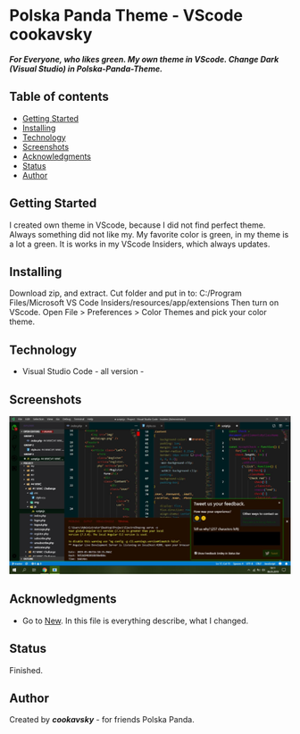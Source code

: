 # Polska Panda Theme - VScode cookavsky
**_For Everyone, who likes green. My own theme in VScode. Change Dark (Visual Studio) in Polska-Panda-Theme._**

## Table of contents
* [Getting Started](#getting-started)
* [Installing](#installing)
* [Technology](#technology)
* [Screenshots](#screenshots)
* [Acknowledgments](#acknowledgments)
* [Status](#status)
* [Author](#author)

## Getting Started
I created own theme in VScode, because I did not find perfect theme. Always something did not like my. My favorite color is green, in my theme is a lot a green. It is works in my VScode Insiders, which always updates.

## Installing
Download zip, and extract. Cut folder and put in to: C:/Program Files/Microsoft VS Code Insiders/resources/app/extensions
Then turn on VScode. Open File > Preferences > Color Themes and pick your color theme.

## Technology
* Visual Studio Code - all version -

## Screenshots
![Example screenshot](./themes/screencapture.jpg)

## Acknowledgments
* Go to [New](./themes/new). In this file is everything describe, what I changed.

## Status
Finished.

## Author
Created by **_cookavsky_** - for friends Polska Panda.
